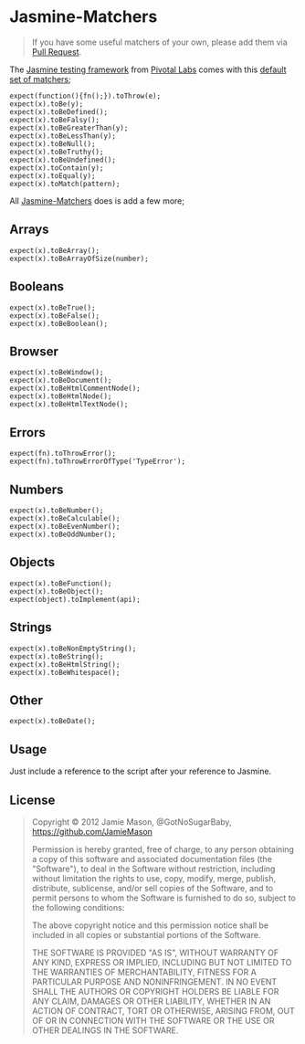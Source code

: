 # Jasmine-Matchers

> If you have some useful matchers of your own, please add them via [Pull Request](https://github.com/JamieMason/Jasmine-Matchers/pull/new/master).

The [Jasmine testing framework](http://pivotal.github.com/jasmine/) from [Pivotal Labs](http://pivotallabs.com/) comes with this [default set of matchers](https://github.com/pivotal/jasmine/wiki/Matchers);

    expect(function(){fn();}).toThrow(e);
    expect(x).toBe(y);
    expect(x).toBeDefined();
    expect(x).toBeFalsy();
    expect(x).toBeGreaterThan(y);
    expect(x).toBeLessThan(y);
    expect(x).toBeNull();
    expect(x).toBeTruthy();
    expect(x).toBeUndefined();
    expect(x).toContain(y);
    expect(x).toEqual(y);
    expect(x).toMatch(pattern);

All [Jasmine-Matchers](https://github.com/JamieMason/Jasmine-Matchers) does is add a few more;

## Arrays

    expect(x).toBeArray();
    expect(x).toBeArrayOfSize(number);

## Booleans

    expect(x).toBeTrue();
    expect(x).toBeFalse();
    expect(x).toBeBoolean();

## Browser

    expect(x).toBeWindow();
    expect(x).toBeDocument();
    expect(x).toBeHtmlCommentNode();
    expect(x).toBeHtmlNode();
    expect(x).toBeHtmlTextNode();

## Errors

    expect(fn).toThrowError();
    expect(fn).toThrowErrorOfType('TypeError');

## Numbers

    expect(x).toBeNumber();
    expect(x).toBeCalculable();
    expect(x).toBeEvenNumber();
    expect(x).toBeOddNumber();

## Objects

    expect(x).toBeFunction();
    expect(x).toBeObject();
    expect(object).toImplement(api);

## Strings

    expect(x).toBeNonEmptyString();
    expect(x).toBeString();
    expect(x).toBeHtmlString();
    expect(x).toBeWhitespace();

## Other

    expect(x).toBeDate();

## Usage

Just include a reference to the script after your reference to Jasmine.

## License

> Copyright © 2012 Jamie Mason, @GotNoSugarBaby, https://github.com/JamieMason
>
> Permission is hereby granted, free of charge, to any person obtaining a copy of this software and associated documentation files (the "Software"), to deal in the Software without restriction, including without limitation the rights to use, copy, modify, merge, publish, distribute, sublicense, and/or sell copies of the Software, and to permit persons to whom the Software is furnished to do so, subject to the following conditions:
>
> The above copyright notice and this permission notice shall be included in all copies or substantial portions of the Software.
>
> THE SOFTWARE IS PROVIDED "AS IS", WITHOUT WARRANTY OF ANY KIND, EXPRESS OR IMPLIED, INCLUDING BUT NOT LIMITED TO THE WARRANTIES OF MERCHANTABILITY, FITNESS FOR A PARTICULAR PURPOSE AND NONINFRINGEMENT. IN NO EVENT SHALL THE AUTHORS OR COPYRIGHT HOLDERS BE LIABLE FOR ANY CLAIM, DAMAGES OR OTHER LIABILITY, WHETHER IN AN ACTION OF CONTRACT, TORT OR OTHERWISE, ARISING FROM, OUT OF OR IN CONNECTION WITH THE SOFTWARE OR THE USE OR OTHER DEALINGS IN THE SOFTWARE.
